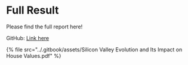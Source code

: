 # Full Result

Please find the full report here!

GitHub: [Link here](https://github.com/tdang244/Silicon-Valley-Evolution-and-Its-Impact-on-House-Values/blob/master/Silicon%20Valley%20Evolution%20and%20Its%20Impact%20on%20House%20Values.pdf)

{% file src="../.gitbook/assets/Silicon Valley Evolution and Its Impact on House Values.pdf" %}

